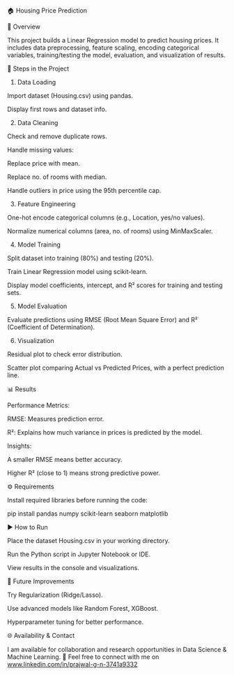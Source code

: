🏠 Housing Price Prediction

📌 Overview

This project builds a Linear Regression model to predict housing prices. It includes data preprocessing, feature scaling, encoding categorical variables, training/testing the model, evaluation, and visualization of results.

📂 Steps in the Project
1. Data Loading

Import dataset (Housing.csv) using pandas.

Display first rows and dataset info.

2. Data Cleaning

Check and remove duplicate rows.

Handle missing values:

Replace price with mean.

Replace no. of rooms with median.

Handle outliers in price using the 95th percentile cap.

3. Feature Engineering

One-hot encode categorical columns (e.g., Location, yes/no values).

Normalize numerical columns (area, no. of rooms) using MinMaxScaler.

4. Model Training

Split dataset into training (80%) and testing (20%).

Train Linear Regression model using scikit-learn.

Display model coefficients, intercept, and R² scores for training and testing sets.

5. Model Evaluation

Evaluate predictions using RMSE (Root Mean Square Error) and R² (Coefficient of Determination).

6. Visualization

Residual plot to check error distribution.

Scatter plot comparing Actual vs Predicted Prices, with a perfect prediction line.

📊 Results

Performance Metrics:

RMSE: Measures prediction error.

R²: Explains how much variance in prices is predicted by the model.

Insights:

A smaller RMSE means better accuracy.

Higher R² (close to 1) means strong predictive power.

⚙️ Requirements

Install required libraries before running the code:

pip install pandas numpy scikit-learn seaborn matplotlib

▶️ How to Run

Place the dataset Housing.csv in your working directory.

Run the Python script in Jupyter Notebook or IDE.

View results in the console and visualizations.

📌 Future Improvements

Try Regularization (Ridge/Lasso).

Use advanced models like Random Forest, XGBoost.

Hyperparameter tuning for better performance.

🌐 Availability & Contact

I am available for collaboration and research opportunities in Data Science & Machine Learning.
📩 Feel free to connect with me on 
www.linkedin.com/in/prajwal-g-n-3741a9332
